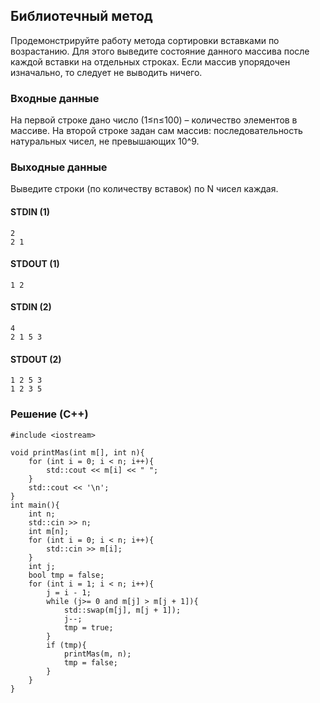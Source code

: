 ## Библиотечный метод
Продемонстрируйте работу метода сортировки вставками по возрастанию. 
Для этого выведите состояние данного массива после каждой вставки на отдельных строках. 
Если массив упорядочен изначально, то следует не выводить ничего.

### Входные данные
На первой строке дано число (1≤n≤100) – количество элементов в массиве. 
На второй строке задан сам массив: последовательность натуральных чисел, не превышающих 10^9.
### Выходные данные
Выведите строки (по количеству вставок) по N чисел каждая.

#### STDIN (1)
```
2
2 1
```
#### STDOUT (1)
```
1 2
```

#### STDIN (2)
```
4
2 1 5 3
```
#### STDOUT (2)
```
1 2 5 3 
1 2 3 5
```

### Решение (C++)
```
#include <iostream>

void printMas(int m[], int n){
    for (int i = 0; i < n; i++){
        std::cout << m[i] << " ";
    }
    std::cout << '\n';
}
int main(){
    int n;
    std::cin >> n;
    int m[n];
    for (int i = 0; i < n; i++){
        std::cin >> m[i];
    }
    int j;
    bool tmp = false;
    for (int i = 1; i < n; i++){
        j = i - 1;
        while (j>= 0 and m[j] > m[j + 1]){
            std::swap(m[j], m[j + 1]);
            j--;
            tmp = true;
        }
        if (tmp){
            printMas(m, n);
            tmp = false;
        }
    }
}
```
